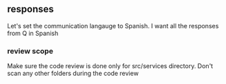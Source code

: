 ## responses
Let's set the communication langauge to Spanish. I want all the responses from Q in Spanish

### review scope
Make sure the code review is done only for src/services directory. Don't scan any other folders during the code review

